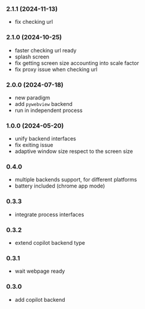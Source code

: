 
### 2.1.1 (2024-11-13)

- fix checking url

### 2.1.0 (2024-10-25)

- faster checking url ready
- splash screen
- fix getting screen size accounting into scale factor
- fix proxy issue when checking url

### 2.0.0 (2024-07-18)

- new paradigm
- add `pywebview` backend
- run in independent process

### 1.0.0 (2024-05-20)

- unify backend interfaces
- fix exiting issue
- adaptive window size respect to the screen size

### 0.4.0

- multiple backends support, for different platforms
- battery included (chrome app mode)

### 0.3.3

- integrate process interfaces

### 0.3.2

- extend copilot backend type

### 0.3.1

- wait webpage ready

### 0.3.0

- add copilot backend
